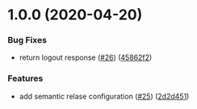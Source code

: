 # 1.0.0 (2020-04-20)


### Bug Fixes

* return logout response ([#26](https://github.com/AdrianInsua/neo4j-service/issues/26)) ([45862f2](https://github.com/AdrianInsua/neo4j-service/commit/45862f29110f94f0153be4220118dd71bb4dbd52))


### Features

* add semantic relase configuration ([#25](https://github.com/AdrianInsua/neo4j-service/issues/25)) ([2d2d451](https://github.com/AdrianInsua/neo4j-service/commit/2d2d451e00b5d3e08cb7589f406f1e5c36fc1e62))
